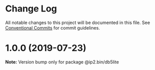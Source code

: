 # Change Log

All notable changes to this project will be documented in this file.
See [Conventional Commits](https://conventionalcommits.org) for commit guidelines.

# 1.0.0 (2019-07-23)

**Note:** Version bump only for package @ip2.bin/db5lite

